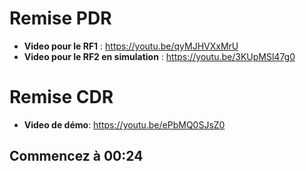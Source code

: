 # Remise PDR

- **Video pour le RF1** : https://youtu.be/qyMJHVXxMrU
- **Video pour le RF2 en simulation** : https://youtu.be/3KUpMSl47g0

# Remise CDR

- **Video de démo**: https://youtu.be/ePbMQ0SJsZ0
## Commencez à 00:24
